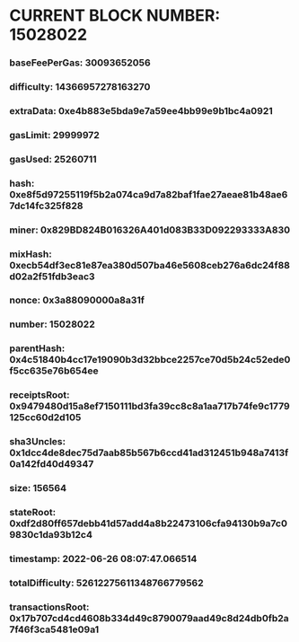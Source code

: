 # CURRENT BLOCK NUMBER: 15028022

### baseFeePerGas: 30093652056
### difficulty: 14366957278163270
### extraData: 0xe4b883e5bda9e7a59ee4bb99e9b1bc4a0921
### gasLimit: 29999972
### gasUsed: 25260711
### hash: 0xe8f5d97255119f5b2a074ca9d7a82baf1fae27aeae81b48ae67dc14fc325f828
### miner: 0x829BD824B016326A401d083B33D092293333A830
### mixHash: 0xecb54df3ec81e87ea380d507ba46e5608ceb276a6dc24f88d02a2f51fdb3eac3
### nonce: 0x3a88090000a8a31f
### number: 15028022
### parentHash: 0x4c51840b4cc17e19090b3d32bbce2257ce70d5b24c52ede0f5cc635e76b654ee
### receiptsRoot: 0x9479480d15a8ef7150111bd3fa39cc8c8a1aa717b74fe9c1779125cc60d2d105
### sha3Uncles: 0x1dcc4de8dec75d7aab85b567b6ccd41ad312451b948a7413f0a142fd40d49347
### size: 156564
### stateRoot: 0xdf2d80ff657debb41d57add4a8b22473106cfa94130b9a7c09830c1da93b12c4
### timestamp: 2022-06-26 08:07:47.066514
### totalDifficulty: 52612275611348766779562
### transactionsRoot: 0x17b707cd4cd4608b334d49c8790079aad49c8d24db0fb2a7f46f3ca5481e09a1
